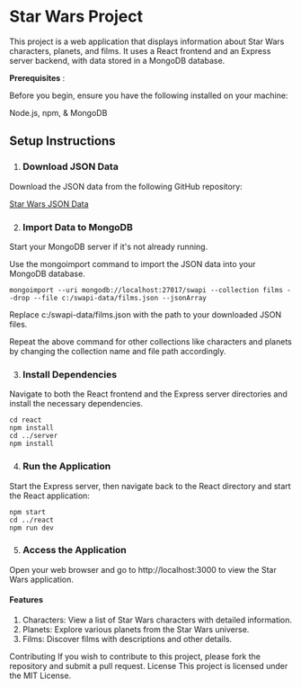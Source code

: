 # Star Wars Project
This project is a web application that displays information about Star Wars characters, planets, and films. It uses a React frontend and an Express server backend, with data stored in a MongoDB database.

**Prerequisites** :

Before you begin, ensure you have the following installed on your machine:

Node.js, npm, &
MongoDB

## Setup Instructions
1. ### Download JSON Data
Download the JSON data from the following GitHub repository:

[Star Wars JSON Data](https://github.com/olaekdahl/swapi/tree/master/json-data)

2. ### Import Data to MongoDB


Start your MongoDB server if it's not already running.


Use the mongoimport command to import the JSON data into your MongoDB database.


    mongoimport --uri mongodb://localhost:27017/swapi --collection films --drop --file c:/swapi-data/films.json --jsonArray

Replace c:/swapi-data/films.json with the path to your downloaded JSON files.

Repeat the above command for other collections like characters and planets by changing the collection name and file path accordingly.


3. ### Install Dependencies
Navigate to both the React frontend and the Express server directories and install the necessary dependencies.
    
    cd react
    npm install
    cd ../server
    npm install


4. ### Run the Application
Start the Express server, then navigate back to the React directory and start the React application:


    npm start
    cd ../react
    npm run dev


5. ### Access the Application
Open your web browser and go to http://localhost:3000 to view the Star Wars application.
#### Features

1. Characters: View a list of Star Wars characters with detailed information.
2. Planets: Explore various planets from the Star Wars universe.
3. Films: Discover films with descriptions and other details.

Contributing
If you wish to contribute to this project, please fork the repository and submit a pull request.
License
This project is licensed under the MIT License.
